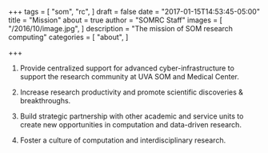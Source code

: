 +++
tags = [
  "som",
  "rc",
]
draft = false
date = "2017-01-15T14:53:45-05:00"
title = "Mission"
about = true
author = "SOMRC Staff"
images = [
  "/2016/10/image.jpg",
]
description = "The mission of SOM research computing"
categories = [
  "about",
]

+++

1. Provide centralized support for advanced cyber-infrastructure to support the research community at UVA SOM and Medical Center.

2. Increase research productivity and promote scientific discoveries & breakthroughs.

3. Build strategic partnership with other academic and service units to create new opportunities in computation and data-driven research.

4. Foster a culture of computation and interdisciplinary research.
